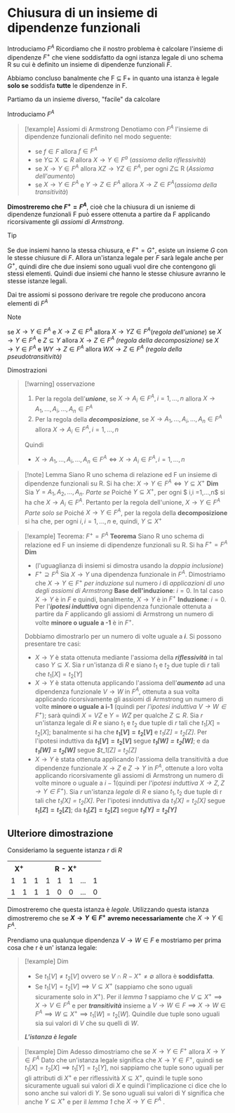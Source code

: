 # Chiusura di un insieme di dipendenze funzionali
Introduciamo $F^A$
Ricordiamo che il nostro problema è calcolare l'insieme di dipendenze $F^+$ che viene soddisfatto da ogni istanza legale di uno schema R su cui è definito un insieme di dipendenze funzionali $F$.

Abbiamo concluso banalmente che F $\subseteq$ F+ in quanto una istanza è legale **solo se** soddisfa **tutte** le dipendenze in F.

Partiamo da un insieme diverso, "facile" da calcolare

Introduciamo $F^A$
>[!example] Assiomi di Armstrong
>Denotiamo con $F^A$ l'insieme di dipendenze funzionali definito nel modo seguente:
>- se $f \in F$ allora $f\in F^A$
>- se $Y\subseteq$ X $\subseteq R$ allora $X\to Y \in F^a$ (*assioma della riflessività*)
>- se $X\to Y \in F^A$ allora $XZ \to YZ \in F^A$, per ogni $Z \subseteq$ R (*Assioma dell'aumento*)
>- se $X \to Y \in F^A$ e $Y \to Z \in F^A$ allora $X \to Z \in F^A$(*assioma della transitività*)

**Dimostreremo che $F^+ = F^A$**, cioè che la chiusura di un isnieme di dipendenze funzionali F può essere ottenuta a partire da F applicando ricorsivamente gli *assiomi di Armstrong*.

>[!tip]
Se due insiemi hanno la stessa chiusura, e $F^+ = G^+$, esiste un insieme $G$ con le stesse chiusure di $F$. Allora un'istanza legale per $F$ sarà legale anche per $G^+$, quindi dire che due insiemi sono uguali vuol dire che contengono gli stessi elementi. Quindi due insiemi che hanno le stesse chiusure avranno le stesse istanze legali.

Dai tre assiomi si possono derivare tre regole che producono ancora elementi di $F^A$
>[!note]
>se $X \to Y \in F^A$ e $X \to Z \in F^A$ allora $X \to YZ \in F^A$(*regola dell'unione*)
>se $X \to Y \in F^A$ e $Z \subseteq Y$ allora $X \to Z \in F^A$ *(regola della decomposizione)*
>se $X \to Y \in F^A$ e $WY \to Z \in F^A$ allora $WX  \to Z \in F^A$   *(regola della pseudotransitività)*

Dimostrazioni

>[!warning] osservazione
>1) Per la regola dell'***unione***, se $X \to A_i \in F^A, i=1,...,n$ allora $X \to A_1,...,A_i,...,A_n \in F^A$
>2) Per la regola della ***decomposizione***, se $X \to A_1, ..., A_i, ..., A_n \in F^A$ allora $X \to A_i \in F^A, i=1,...,n$
>
>Quindi
>- $X \to A_1, ..., A_i, ..., A_n \in F^A \iff X \to A_i \in F^A, i=1,...,n$

>[!note] Lemma
>Siano R uno schema di relazione ed F un insieme di dipendenze funzionali su R. Si ha che:
>$X \to Y \in F^A \iff Y \subseteq X^+$
>**Dim**
>Sia $Y = A_1, A_2, ..., A_n.$
> *Parte se*
> Poiché $Y \subseteq X^+$, per ogni $ i,i =1,...,n$ si ha che $X \to A_i \in F^A.$
> Pertanto per la regola dell'unione, $X\to Y \in F^A$
> *Parte solo se*
> Poiché $X \to Y \in F^A$, per la regola della **decomposizione** si ha che, per ogni $i, i = 1,...,n$ e, quindi, $Y \subseteq X^+$

>[!example] Teorema: $F^+ = F^A$
> **Teorema** Siano R uno schema di relazione ed F un insieme di dipendenze funzionali su R. Si ha $F^+ = F^A$
> **Dim** 
> - (l'uguaglianza di insiemi si dimostra usando la *doppia inclusione*)
> - $F^+ \supseteq F^A$ Sia $X \to Y$ una dipendenza funzionale in $F^A$. Dimostriamo che $X \to Y \in F^+$ *per induzione* sul numero *i* di *applicazioni di uno degli assiomi di Armstrong*
> **Base dell'induzione**: $i = 0$. In tal caso $X \to Y$ è in $F$ e quindi, banalmente, $X \to Y$ è in $F^+$
> **Induzione**: $i = 0$. Per l'***ipotesi induttiva*** ogni dipendenza funzionale ottenuta a partire da $F$ applicando gli assiomi di Armstrong  un numero di volte **minore o uguale a -1** è in $F^+$. 
> 
> Dobbiamo dimostrarlo per un numero di volte uguale a ***i***. Si possono presentare tre casi:
> - $X \to Y$ è stata ottenuta mediante l'assioma della ***riflessività*** in tal caso $Y \subseteq X$. Sia r un'istanza di $R$ e siano $t_1$ e $t_2$ due tuple di $r$ tali che $t_1[X] = t_2[Y]$
> - $X \to Y$ è stata ottenuta applicando l'assioma dell'***aumento*** ad una dipendenza funzionale $V \to W$ in $F^A$, ottenuta a sua volta applicando ricorsivamente gli assiomi di Armstrong un numero di volte **minore o uguale a i-1** (quindi per *l'ipotesi induttiva $V \to W \in F^+$*); sarà quindi $X = VZ$ e $Y = WZ$ per qualche $Z \subseteq R$. 
>  Sia $r$ un'istanza legale di $R$ e siano $t_1$ e $t_2$ due tuple di $r$ tali che $t_1[X] = t_2[X]$; 
>  banalmente si ha che **$t_1[V] = t_2[V]$** e *$t_1[Z] = t_2[Z]$*. Per l'ipotesi induttiva da **$t_1[V] = t_2[V]$** segue ***$t_1[W] = t_2[W]$***; e da ***$t_1[W] = t_2[W]$*** segue  *$t_1[Z] = $t_2[Z]$*
>  - $X \to Y$ è stata ottenuta applicando l'assioma della transitività a due dipendenze funzionale $X \to Z$ e $Z \to Y$ in $F^A$, ottenute a loro volta applicando ricorsivamente gli assiomi di Armstrong un numero di volte minore o uguale a $i -1$(quindi per *l'ipotesi induttiva $X \to Z, Z \to Y \in F^+$*). Sia $r$ un'istanza *legale* di $R$ e siano $t_1,t_2$ due tuple di r tali che *$t_1[X] = t_2[X]$*. Per l'ipotesi innduttiva da *$t_1[X] = t_2[X]$* segue **$t_1[Z] = t_2[Z]$**; da **$t_1[Z] = t_2[Z]$** segue ***$t_1[Y] = t_2[Y]$***



## Ulteriore dimostrazione 
Consideriamo la seguente istanza $r$ di $R$
<table>
    <tr>
        <th colspan="2">X<sup>+</sup></th>
        <th colspan="6">R - X<sup>+</sup></th>
    </tr>
    <tr>
        <td>1</td><td>1</td><td>1</td><td>1</td><td>1</td><td>1</td><td>...</td><td>1</td>
    </tr>
    <tr>
        <td>1</td><td>1</td><td>1</td><td>1</td><td>0</td><td>0</td><td>...</td><td>0</td>
    </tr>
</table>

Dimostreremo che questa istanza è *legale*.
Utilizzando questa istanza dimostreremo che se  **$X \to Y \in F^+$** **avremo necessariamente** che $X \to Y \in F^A$.

Prendiamo una qualunque dipendenza $V \to W \in F$ e mostriamo per prima cosa che r è un' istanza legale:
>[!example] Dim
>- Se $t_1[V] \neq t_2[V]$ ovvero se  $V \cap R-X^+ \neq \emptyset$  allora è **soddisfatta**.
>- Se $t_1[V] = t_2[V] \implies V \subseteq X^+$ (sappiamo che sono uguali sicuramente solo in $X^+$). Per il *lemma 1* sappiamo che $V \subseteq X^+ \implies X \to V \in F^A$ e per ***transitività*** insieme a $V \to W \in F \implies X \to W \in F^A \implies  W \subseteq X^+ \implies t_1[W] = t_2[W]$. Quindile due tuple sono uguali sia sui valori di $V$ che su quelli di $W$.
>
>***L'istanza è legale***

>[!example] Dim
>Adesso dimostriamo che se $X \to Y \in F^+$ allora $X \to Y \in F^A$ 
Dato che un'istanza legale significa che $X \to Y \in F^+$, quindi se $t_1[X] = t_2[X] \implies t_1[Y] = t_2[Y]$, noi sappiamo che tuple sono uguali per gli attributi di $X^+$ e per riflessività $X \subseteq X^+$, quindi le tuple sono sicuramente uguali sui valori di $X$ e quindi l'implicazione ci dice che lo sono anche sui valori di $Y$.
Se sono uguali sui valori di Y significa che anche $Y \subseteq X^+$ e per il *lemma 1* che $X \to Y \in F^A$ .

